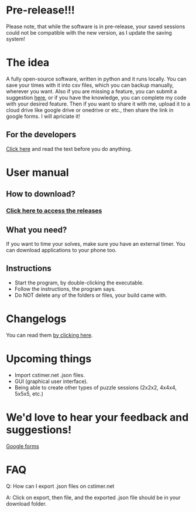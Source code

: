 # Pre-release!!!

Please note, that while the software is in pre-release, your saved sessions could not be compatible with the new version, as I update the saving system!

# The idea

A fully open-source software, written in python and it runs locally. You can save your times with it into csv files, which you can backup manually, wherever you want. Also if you are missing a feature, you can submit a suggestion [here](https://forms.gle/JajjEokWRGWQeieD9), or if you have the knowledge, you can complete my code with your desired feature. Then if you want to share it with me, upload it to a cloud drive like google drive or onedrive or etc., then share the link in google forms. I will apriciate it!

## For the developers

[Click here](https://github.com/synexdev01/synex_cubing_tools/blob/main/DEV_README.md) and read the text before you do anything.

# User manual

## How to download?

### [Click here to access the releases](https://github.com/synexcoder01/synex_cubing_tools/releases)

## What you need?

If you want to time your solves, make sure you have an external timer. You can download applications to your phone too.

## Instructions

- Start the program, by double-clicking the executable.
- Follow the instructions, the program says.
- Do NOT delete any of the folders or files, your build came with.

# Changelogs

You can read them [by clicking here](https://github.com/synexcoder01/synex_cubing_tools/blob/main/CHANGELOGS.md).

# Upcoming things

- Import cstimer.net .json files.
- GUI (graphical user interface).
- Being able to create other types of puzzle sessions (2x2x2, 4x4x4, 5x5x5, etc.)

# We'd love to hear your feedback and suggestions!

[Google forms](https://forms.gle/JajjEokWRGWQeieD9)

# FAQ

Q: How can I export .json files on cstimer.net

A: Click on export, then file, and the exported .json file should be in your download folder.
